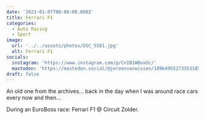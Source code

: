 ```yaml
---
date: '2023-01-07T00:00:00.000Z'
title: Ferrari F1
categories:
  - Auto Racing
  - Sport
image:
  url: '../../assets/photos/DSC_5581.jpg'
  alt: Ferrari F1
socials:
  instagram: 'https://www.instagram.com/p/CnIB1WOoxOc/'
  mastodon: 'https://mastodon.social/@jeroenvanwissen/109649552733531856'
draft: false
---
```


An old one from the archives... back in the day when I was around race cars every now and then...

During an EuroBoss race: Ferrari F1 @ Circuit Zolder.
